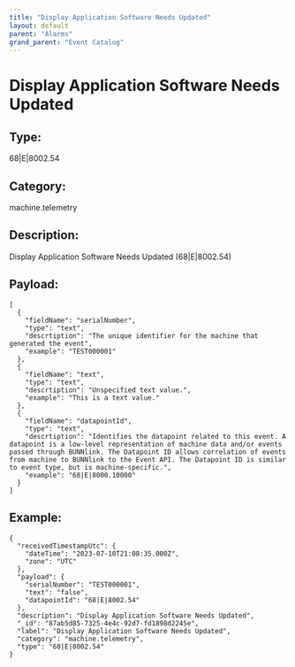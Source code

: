 ```yaml
---
title: "Display Application Software Needs Updated"
layout: default
parent: "Alarms"
grand_parent: "Event Catalog"
---
```


# Display Application Software Needs Updated

## Type:

68|E|8002.54

## Category:

machine.telemetry

## Description: 

Display Application Software Needs Updated (68|E|8002.54)

## Payload:

```
[
  {
    "fieldName": "serialNumber",
    "type": "text",
    "descrtiption": "The unique identifier for the machine that generated the event",
    "example": "TEST000001"
  },
  {
    "fieldName": "text",
    "type": "text",
    "descrtiption": "Unspecified text value.",
    "example": "This is a text value."
  },
  {
    "fieldName": "datapointId",
    "type": "text",
    "descrtiption": "Identifies the datapoint related to this event. A datapoint is a low-level representation of machine data and/or events passed through BUNNlink. The Datapoint ID allows correlation of events from machine to BUNNlink to the Event API. The Datapoint ID is similar to event type, but is machine-specific.",
    "example": "68|E|8000.10000"
  }
]
```

## Example:

```
{
  "receivedTimestampUtc": {
    "dateTime": "2023-07-10T21:08:35.000Z",
    "zone": "UTC"
  },
  "payload": {
    "serialNumber": "TEST000001",
    "text": "false",
    "datapointId": "68|E|8002.54"
  },
  "description": "Display Application Software Needs Updated",
  "_id": "87ab5d85-7325-4e4c-92d7-fd1898d2245e",
  "label": "Display Application Software Needs Updated",
  "category": "machine.telemetry",
  "type": "68|E|8002.54"
}
```
